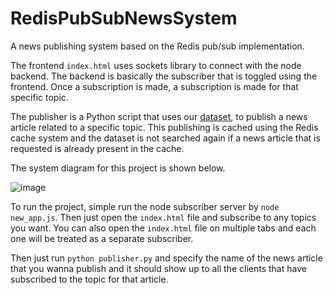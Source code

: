 # RedisPubSubNewsSystem

A news publishing system based on the Redis pub/sub implementation.

The frontend `index.html` uses sockets library to connect with the node backend. The backend is basically the subscriber that is toggled using the frontend. Once a subscription is made, a subscription is made for that specific topic. 

The publisher is a Python script that uses our [dataset](https://www.kaggle.com/datasets/amananandrai/ag-news-classification-dataset), to publish a news article related to a specific topic. This publishing is cached using the Redis cache system and the dataset is not searched again if a news article that is requested is already present in the cache. 

The system diagram for this project is shown below.

![image](https://user-images.githubusercontent.com/39828020/216795743-311fcfc2-4e6d-4e9e-84a3-4e0639664122.png)

To run the project, simple run the node subscriber server by `node new_app.js`. Then just open the `index.html` file and subscribe to any topics you want. You can also open the `index.html` file on multiple tabs and each one will be treated as a separate subscriber. 

Then just run `python publisher.py` and specify the name of the news article that you wanna publish and it should show up to all the clients that have subscribed to the topic for that article.
